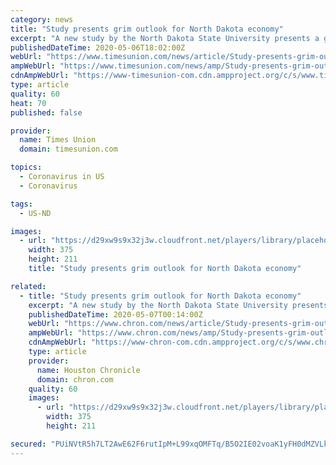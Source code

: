 ```yaml
---
category: news
title: "Study presents grim outlook for North Dakota economy"
excerpt: "A new study by the North Dakota State University presents a grim outlook for North Dakota’s economy as a result of the coronavirus pandemic. The special report was done by Jeremy Jackson, director of the Center for the Study of Public Choice and Private Enterprise at NDSU."
publishedDateTime: 2020-05-06T18:02:00Z
webUrl: "https://www.timesunion.com/news/article/Study-presents-grim-outlook-for-North-Dakota-15250905.php"
ampWebUrl: "https://www.timesunion.com/news/amp/Study-presents-grim-outlook-for-North-Dakota-15250905.php"
cdnAmpWebUrl: "https://www-timesunion-com.cdn.ampproject.org/c/s/www.timesunion.com/news/amp/Study-presents-grim-outlook-for-North-Dakota-15250905.php"
type: article
quality: 60
heat: 70
published: false

provider:
  name: Times Union
  domain: timesunion.com

topics:
  - Coronavirus in US
  - Coronavirus

tags:
  - US-ND

images:
  - url: "https://d29xw9s9x32j3w.cloudfront.net/players/library/placeholder.png"
    width: 375
    height: 211
    title: "Study presents grim outlook for North Dakota economy"

related:
  - title: "Study presents grim outlook for North Dakota economy"
    excerpt: "A new study by the North Dakota State University presents a grim outlook for North Dakota's economy as a result of the coronavirus pandemic. The special report was done by Jeremy Jackson, director of the Center for the Study of Public Choice and Private Enterprise at NDSU."
    publishedDateTime: 2020-05-07T00:14:00Z
    webUrl: "https://www.chron.com/news/article/Study-presents-grim-outlook-for-North-Dakota-15250905.php"
    ampWebUrl: "https://www.chron.com/news/amp/Study-presents-grim-outlook-for-North-Dakota-15250905.php"
    cdnAmpWebUrl: "https://www-chron-com.cdn.ampproject.org/c/s/www.chron.com/news/amp/Study-presents-grim-outlook-for-North-Dakota-15250905.php"
    type: article
    provider:
      name: Houston Chronicle
      domain: chron.com
    quality: 60
    images:
      - url: "https://d29xw9s9x32j3w.cloudfront.net/players/library/placeholder.png"
        width: 375
        height: 211

secured: "PUiNVtR5h7LT2AwE62F6rutIpM+L99xqOMFTq/B5O2IE02voaK1yFH0dMZVLku2jPS8hlw/aPZ7R5gXX+9V9Eh/dfhzMldHjG6Yj+lBD0kYSMGipENRGOsSyfoxWrb5gkWMgn8qRsnD1QueSrQAUZGhGqHBNYoF4MCeBZbY+nXyP/MjF3MWSy77gSOV4zRmHWRLv0pVAKQnOs/rGaD7tmPPZ2ATezTEiOMj0VVvB3CNpMUFZxh4ZLnKdRKvvb5LW4yuKfaCjy4JHsFR9+G7vFRfXUHlV/cdL+C17VoZ6Hzvrc+SI4bxYLlQKAFkaFWJm;iYFnyDQTigd3kaMzGUzJRQ=="
---
```


